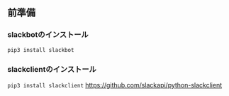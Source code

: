 ## 前準備
### slackbotのインストール
`pip3 install slackbot`

### slackclientのインストール
`pip3 install slackclient`
https://github.com/slackapi/python-slackclient